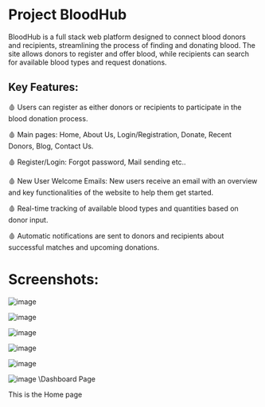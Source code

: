 # Project BloodHub

BloodHub is a full stack web platform designed to connect blood donors and recipients, streamlining the process of finding and donating blood. The site allows donors to register and offer blood, while recipients can search for available blood types and request donations.

## Key Features:

🩸 Users can register as either donors or recipients to participate in the blood donation process.

🩸 Main pages: Home, About Us, Login/Registration, Donate, Recent Donors, Blog, Contact Us.

🩸 Register/Login: Forgot password, Mail sending etc..

🩸 New User Welcome Emails: New users receive an email with an overview and key functionalities of the website to help them get started.

🩸 Real-time tracking of available blood types and quantities based on donor input.

🩸 Automatic notifications are sent to donors and recipients about successful matches and upcoming donations.

# Screenshots:

![image](https://github.com/user-attachments/assets/aac5f08a-75c1-4458-85be-717ce82bb951)

![image](https://github.com/user-attachments/assets/d0445daa-fd2b-4051-93a6-7b52963e798d)

![image](https://github.com/user-attachments/assets/1882ca0e-a851-47b5-a255-53f6466d3dda)

![image](https://github.com/user-attachments/assets/3ddf6fc4-1dff-449b-82d7-ffffd2136d03)

![image](https://github.com/user-attachments/assets/728fd2e9-f9cb-44f8-a90b-8ec86f35db21)

![image](https://github.com/user-attachments/assets/7d2e5283-a368-4cd7-ad91-f15800e0ab30) \\Dashboard Page


This is the Home page


